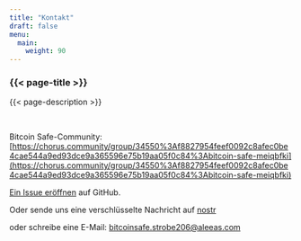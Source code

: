 ```yaml
---
title: "Kontakt"
draft: false
menu:
  main:
    weight: 90
---
```


### {{< page-title >}} 
{{< page-description >}} 

<br>


Bitcoin Safe-Community: [https://chorus.community/group/34550%3Af8827954feef0092c8afec0be4cae544a9ed93dce9a365596e75b19aa05f0c84%3Abitcoin-safe-meiqbfki](https://chorus.community/group/34550%3Af8827954feef0092c8afec0be4cae544a9ed93dce9a365596e75b19aa05f0c84%3Abitcoin-safe-meiqbfki)

[Ein Issue eröffnen](https://github.com/andreasgriffin/bitcoin-safe) auf GitHub.

Oder sende uns eine verschlüsselte Nachricht auf [nostr](https://nostr.com/npub1g9uhysae68vhvwwqel8v9enr9mg43rn4tpurs6a9g4jsrw6nl7lsplhs9v) 

oder schreibe eine E-Mail: bitcoinsafe.strobe206@aleeas.com